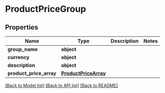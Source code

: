 # ProductPriceGroup

## Properties
Name | Type | Description | Notes
------------ | ------------- | ------------- | -------------
**group_name** | **object** |  | 
**currency** | **object** |  | 
**description** | **object** |  | 
**product_price_array** | [**ProductPriceArray**](ProductPriceArray.md) |  | 

[[Back to Model list]](../README.md#documentation-for-models) [[Back to API list]](../README.md#documentation-for-api-endpoints) [[Back to README]](../README.md)

